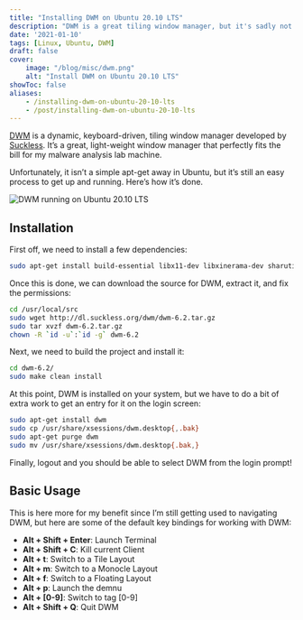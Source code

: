 ```yaml
---
title: "Installing DWM on Ubuntu 20.10 LTS"
description: "DWM is a great tiling window manager, but it's sadly not a simple apt-get away on Ubuntu. Let's take a look at how to install it."
date: '2021-01-10'
tags: [Linux, Ubuntu, DWM]
draft: false
cover:
    image: "/blog/misc/dwm.png"
    alt: "Install DWM on Ubuntu 20.10 LTS"
showToc: false
aliases:
    - /installing-dwm-on-ubuntu-20-10-lts
    - /post/installing-dwm-on-ubuntu-20-10-lts
---
```


[DWM](https://dwm.suckless.org/) is a dynamic, keyboard-driven, tiling window manager developed by [Suckless](https://suckless.org/). It’s a great, light-weight window manager that perfectly fits the bill for my malware analysis lab machine.

Unfortunately, it isn’t a simple apt-get away in Ubuntu, but it’s still an easy process to get up and running. Here’s how it’s done.

<!--more-->

![DWM running on Ubuntu 20.10 LTS](/blog/misc/dwm.png#center)

## Installation

First off, we need to install a few dependencies:

```sh
sudo apt-get install build-essential libx11-dev libxinerama-dev sharutils suckless-tools libxft-dev stterm
```

Once this is done, we can download the source for DWM, extract it, and fix the permissions:

```sh
cd /usr/local/src
sudo wget http://dl.suckless.org/dwm/dwm-6.2.tar.gz
sudo tar xvzf dwm-6.2.tar.gz
chown -R `id -u`:`id -g` dwm-6.2
```

Next, we need to build the project and install it:

```sh
cd dwm-6.2/
sudo make clean install
```

At this point, DWM is installed on your system, but we have to do a bit of extra work to get an entry for it on the login screen:

```sh
sudo apt-get install dwm
sudo cp /usr/share/xsessions/dwm.desktop{,.bak}
sudo apt-get purge dwm
sudo mv /usr/share/xsessions/dwm.desktop{.bak,}
```

Finally, logout and you should be able to select DWM from the login prompt!

## Basic Usage

This is here more for my benefit since I’m still getting used to navigating DWM, but here are some of the default key bindings for working with DWM:

* **Alt + Shift + Enter**: Launch Terminal
* **Alt + Shift + C**: Kill current Client
* **Alt + t**: Switch to a Tile Layout
* **Alt + m**: Switch to a Monocle Layout
* **Alt + f**: Switch to a Floating Layout
* **Alt + p**: Launch the demnu
* **Alt + [0-9]**: Switch to tag [0-9]
* **Alt + Shift + Q**: Quit DWM